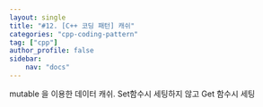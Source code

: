 ```yaml
---
layout: single
title: "#12. [C++ 코딩 패턴] 캐쉬"
categories: "cpp-coding-pattern"
tag: ["cpp"]
author_profile: false
sidebar: 
    nav: "docs"
---
```


mutable 을 이용한 데이터 캐쉬. Set함수시 세팅하지 않고 Get 함수시 세팅